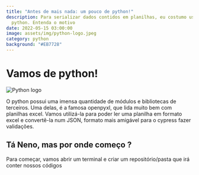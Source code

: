 ```yaml
---
title: "Antes de mais nada: um pouco de python!"
description: Para serializar dados contidos em planilhas, eu costumo usar o
  python. Entenda o motivo
date: 2022-05-15 03:00:00
image: assets/img/python-logo.jpeg
category: python
background: "#EB7728"
---
```

# Vamos de python!

![Python logo](assets/img/python-logo.jpeg "Logo Python")

O python possui uma imensa quantidade de módulos e bibliotecas de terceiros. Uma delas, é a famosa openpyxl, que lida muito bem com planilhas excel. Vamos utilizá-la para poder ler uma planilha em formato excel e convertê-la num JSON, formato mais amigável para o cypress fazer validações.

## Tá Neno, mas por onde começo ?

Para começar, vamos abrir um terminal e criar um repositório/pasta que irá conter nossos códigos